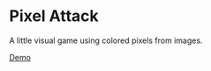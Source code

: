 # Pixel Attack
A little visual game using colored pixels from images.

[Demo](https://jason1610.github.io/pixel-attack)
